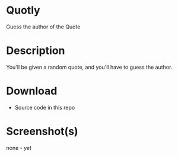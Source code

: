 # Quotly
Guess the author of the Quote

# Description
You'll be given a random quote, and you'll have to guess the author.

# Download
* Source code in this repo

# Screenshot(s)
none - *yet*